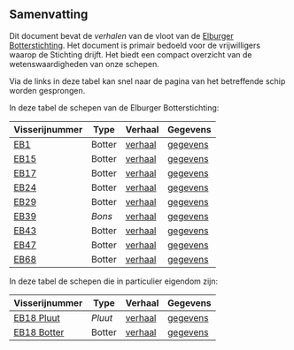 ## Samenvatting

Dit document bevat de *verhalen* van de vloot van de [Elburger Botterstichting](https://www.botterselburg.nl). 
Het document is primair bedoeld voor de vrijwilligers waarop de Stichting drijft. Het biedt een compact 
overzicht van de wetenswaardigheden van onze schepen.

Via de links in deze tabel kan snel naar de pagina van het betreffende schip worden gesprongen.

In deze tabel de schepen van de Elburger Botterstichting:

| Visserijnummer   | Type   | Verhaal                             | Gegevens                             |     
|------------------|--------| ------------------------------------|--------------------------------------|    
| [EB1 ](#de-eb1)  | Botter | [verhaal](#het-verhaal-van-de-eb1)  | [gegevens](#de-gegevens-van-de-eb1)  |   
| [EB15](#de-eb15) | Botter | [verhaal](#het-verhaal-van-de-eb15) | [gegevens](#de-gegevens-van-de-eb15) |   
| [EB17](#de-eb17) | Botter | [verhaal](#het-verhaal-van-de-eb17) | [gegevens](#de-gegevens-van-de-eb17) |    
| [EB24](#de-eb24) | Botter | [verhaal](#het-verhaal-van-de-eb24) | [gegevens](#de-gegevens-van-de-eb24) |    
| [EB29](#de-eb29) | Botter | [verhaal](#het-verhaal-van-de-eb29) | [gegevens](#de-gegevens-van-de-eb29) |    
| [EB39](#de-eb39) | *Bons* | [verhaal](#het-verhaal-van-de-eb39) | [gegevens](#de-gegevens-van-de-eb39) |    
| [EB43](#de-eb43) | Botter | [verhaal](#het-verhaal-van-de-eb43) | [gegevens](#de-gegevens-van-de-eb43) |    
| [EB47](#de-eb47) | Botter | [verhaal](#het-verhaal-van-de-eb47) | [gegevens](#de-gegevens-van-de-eb47) |    
| [EB68](#de-eb68) | Botter | [verhaal](#het-verhaal-van-de-eb68) | [gegevens](#de-gegevens-van-de-eb68) |    


In deze tabel de schepen die in particulier eigendom zijn:

| Visserijnummer                 | Type    | Verhaal                                    | Gegevens                                    |     
|--------------------------------|---------| -------------------------------------------|---------------------------------------------|    
| [EB18 Pluut ](#de-eb18-pluut)  | *Pluut* | [verhaal](#het-verhaal-van-de-eb18-pluut)  | [gegevens](#de-gegevens-van-de-eb18-pluut)  |   
| [EB18 Botter](#de-eb15-botter) | Botter  | [verhaal](#het-verhaal-van-de-eb18-botter) | [gegevens](#de-gegevens-van-de-eb18-botter) |   


